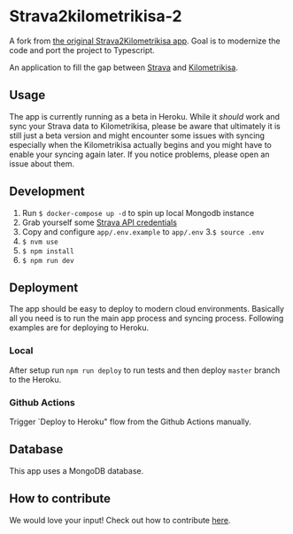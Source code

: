 # Strava2kilometrikisa-2
A fork from [the original Strava2Kilometrikisa app](https://github.com/jaamo/strava2kilometrikisa). Goal is to modernize the code and port the project to Typescript.

An application to fill the gap between [Strava](https://strava.com/) and [Kilometrikisa](https://www.kilometrikisa.fi/).

## Usage
The app is currently running as a beta in Heroku. While it _should_ work and sync your Strava data to Kilometrikisa, please be aware that ultimately it is still just a beta version and might encounter some issues with syncing especially when the Kilometrikisa actually begins and you might have to enable your syncing again later. If you notice problems, please open an issue about them.

## Development

1. Run `$ docker-compose up -d` to spin up local Mongodb instance
2. Grab yourself some [Strava API credentials](https://developers.strava.com)
3. Copy and configure `app/.env.example` to `app/.env`
3.`$ source .env`
4. `$ nvm use`
5. `$ npm install`
6. `$ npm run dev`

## Deployment 
The app should be easy to deploy to modern cloud environments. Basically all you need is to run the 
main app process and syncing process. Following examples are for deploying to Heroku.

### Local
After setup run `npm run deploy` to run tests and then deploy `master` branch to the Heroku.

### Github Actions
Trigger `Deploy to Heroku" flow from the Github Actions manually. 

## Database

This app uses a MongoDB database.

## How to contribute

We would love your input! Check out how to contribute [here](./.github/CONTRIBUTING.md).
